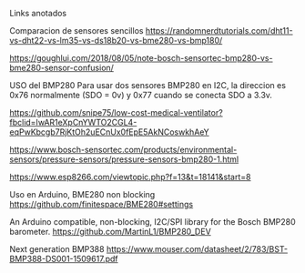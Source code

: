 Links anotados

Comparacion de sensores sencillos
https://randomnerdtutorials.com/dht11-vs-dht22-vs-lm35-vs-ds18b20-vs-bme280-vs-bmp180/

https://goughlui.com/2018/08/05/note-bosch-sensortec-bmp280-vs-bme280-sensor-confusion/

USO del BMP280
Para usar dos sensores BMP280 en I2C, la direccion es 0x76 normalmente (SDO = 0v) y 0x77 cuando se conecta SDO a 3.3v.

https://github.com/snipe75/low-cost-medical-ventilator?fbclid=IwAR1eXpCnYWTO2CGL4-eqPwKbcgb7RjKtOh2uECnUx0fEpE5AkNCoswkhAeY

https://www.bosch-sensortec.com/products/environmental-sensors/pressure-sensors/pressure-sensors-bmp280-1.html

https://www.esp8266.com/viewtopic.php?f=13&t=18141&start=8

Uso en Arduino, BME280 non blocking
https://github.com/finitespace/BME280#settings

An Arduino compatible, non-blocking, I2C/SPI library for the Bosch BMP280 barometer.
https://github.com/MartinL1/BMP280_DEV

Next generation BMP388
https://www.mouser.com/datasheet/2/783/BST-BMP388-DS001-1509617.pdf



